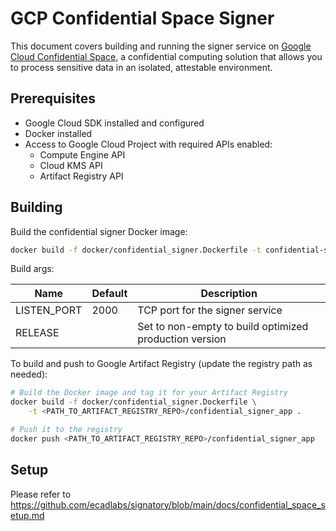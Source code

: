 # GCP Confidential Space Signer

This document covers building and running the signer service on [Google Cloud Confidential Space](https://cloud.google.com/confidential-computing/confidential-space/docs), a confidential computing solution that allows you to process sensitive data in an isolated, attestable environment.

## Prerequisites

- Google Cloud SDK installed and configured
- Docker installed
- Access to Google Cloud Project with required APIs enabled:
  - Compute Engine API
  - Cloud KMS API
  - Artifact Registry API

## Building

Build the confidential signer Docker image:

```sh
docker build -f docker/confidential_signer.Dockerfile -t confidential-signer --build-arg RELEASE=1 .
```

Build args:

| Name        | Default | Description                                        |
| ----------- | ------- | -------------------------------------------------- |
| LISTEN_PORT | 2000    | TCP port for the signer service                    |
| RELEASE     |         | Set to non-empty to build optimized production version |

To build and push to Google Artifact Registry (update the registry path as needed):

```sh
# Build the Docker image and tag it for your Artifact Registry
docker build -f docker/confidential_signer.Dockerfile \
    -t <PATH_TO_ARTIFACT_REGISTRY_REPO>/confidential_signer_app .

# Push it to the registry
docker push <PATH_TO_ARTIFACT_REGISTRY_REPO>/confidential_signer_app
```

## Setup
Please refer to https://github.com/ecadlabs/signatory/blob/main/docs/confidential_space_setup.md
